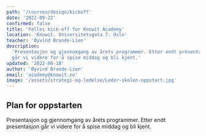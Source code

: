 ```yaml
---
path: '/courses/design/kickoff'
date: '2022-09-22'
confirmed: false
title: 'Felles kick-off for Knowit Academy'
location: 'Knowit. Universitetsgata 7. Oslo'
teacher: 'Øyvind Brande-Lien'
description:
  'Presentasjon og gjennomgang av årets programmer. Etter endt presentasjon
  går vi videre for å spise middag og bli kjent.'
updated: '2022-08-18'
author: 'Øyvind Brande-Lien'
email: 'academy@knowit.no'
image: '/assets/strategi-og-ledelse/Leder-skolen-oppstart.jpg'
---
```


## Plan for oppstarten

Presentasjon og gjennomgang av årets programmer. Etter endt presentasjon går
vi videre for å spise middag og bli kjent.
